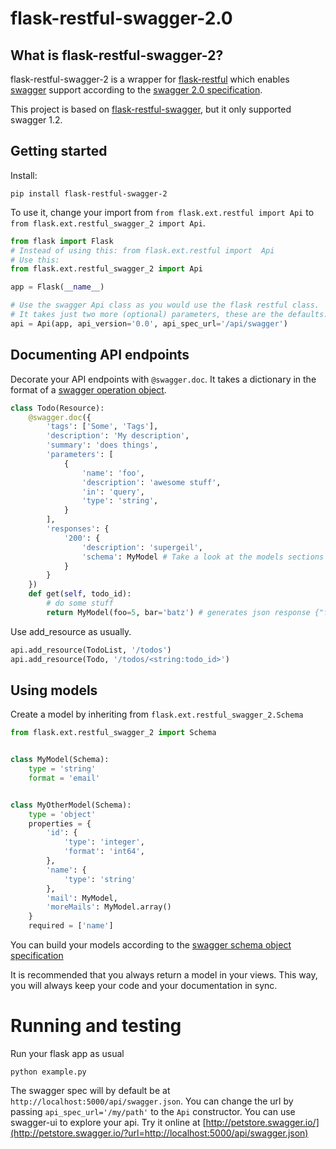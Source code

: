 # flask-restful-swagger-2.0

## What is flask-restful-swagger-2?
flask-restful-swagger-2 is a wrapper for [flask-restful](http://flask-restful.readthedocs.org/en/latest/) which
enables [swagger](http://swagger.io/) support according to the [swagger 2.0 specification](http://swagger.io/specification/).

This project is based on [flask-restful-swagger](https://github.com/rantav/flask-restful-swagger), but it only
supported swagger 1.2.

## Getting started
Install:

```
pip install flask-restful-swagger-2
```

To use it, change your import from `from flask.ext.restful import Api` to `from flask.ext.restful_swagger_2 import Api`.

```python
from flask import Flask
# Instead of using this: from flask.ext.restful import  Api
# Use this:
from flask.ext.restful_swagger_2 import Api

app = Flask(__name__)

# Use the swagger Api class as you would use the flask restful class.
# It takes just two more (optional) parameters, these are the defaults:
api = Api(app, api_version='0.0', api_spec_url='/api/swagger')
```

## Documenting API endpoints
Decorate your API endpoints with `@swagger.doc`. It takes a dictionary in the format of a [swagger operation object](http://swagger.io/specification/#operationObject).

```python
class Todo(Resource):
    @swagger.doc({
        'tags': ['Some', 'Tags'],
        'description': 'My description',
        'summary': 'does things',
        'parameters': [
            {
                'name': 'foo',
                'description': 'awesome stuff',
                'in': 'query',
                'type': 'string',
            }
        ],
        'responses': {
            '200': {
                'description': 'supergeil',
                'schema': MyModel # Take a look at the models sections
            }
        }
    })
    def get(self, todo_id):
        # do some stuff
        return MyModel(foo=5, bar='batz') # generates json response {"foo": 5, "bar": "batz"}
```

Use add_resource as usually.

```python
api.add_resource(TodoList, '/todos')
api.add_resource(Todo, '/todos/<string:todo_id>')
```

## Using models
Create a model by inheriting from `flask.ext.restful_swagger_2.Schema`

```python
from flask.ext.restful_swagger_2 import Schema


class MyModel(Schema):
    type = 'string'
    format = 'email'


class MyOtherModel(Schema):
    type = 'object'
    properties = {
        'id': {
            'type': 'integer',
            'format': 'int64',
        },
        'name': {
            'type': 'string'
        },
        'mail': MyModel,
        'moreMails': MyModel.array()
    }
    required = ['name']
```

You can build your models according to the [swagger schema object specification](http://swagger.io/specification/#schemaObject)

It is recommended that you always return a model in your views. This way, you will always keep your code and your
documentation in sync.

# Running and testing

Run your flask app as usual

```
python example.py
```

The swagger spec will by default be at `http://localhost:5000/api/swagger.json`. You can change the url by passing
`api_spec_url='/my/path'` to the `Api` constructor. You can use swagger-ui to explore your api. Try it online at
[http://petstore.swagger.io/](http://petstore.swagger.io/?url=http://localhost:5000/api/swagger.json)